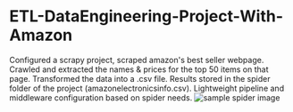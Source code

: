 # ETL-DataEngineering-Project-With-Amazon
Configured a scrapy project, scraped amazon's best seller webpage. Crawled and extracted the names &amp; prices for the top 50 items on that page. Transformed the data into a .csv file. Results stored in the spider folder of the project (amazonelectronicsinfo.csv). Lightweight pipeline and middleware configuration based on spider needs. 
<img src="https://github.com/amichellemosley/ETL-DataEngineering-Project-With-Amazon/issues/1#issue-657220489" alt="sample spider image"/>

